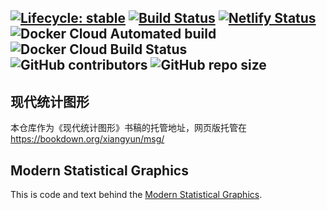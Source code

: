 [![Lifecycle: stable](https://img.shields.io/badge/lifecycle-stable-brightgreen.svg)](https://www.tidyverse.org/lifecycle/#stable) [![Build Status](https://travis-ci.com/XiangyunHuang/MSG-Book.svg?branch=master)](https://travis-ci.com/XiangyunHuang/MSG-Book) [![Netlify Status](https://api.netlify.com/api/v1/badges/bb36db58-2a81-4e96-8397-5f9384138185/deploy-status)](https://app.netlify.com/sites/nostalgic-boyd-830eb6/deploys) ![Docker Cloud Automated build](https://img.shields.io/docker/cloud/automated/xiangyunhuang/msg-book) ![Docker Cloud Build Status](https://img.shields.io/docker/cloud/build/xiangyunhuang/msg-book) ![GitHub contributors](https://img.shields.io/github/contributors/xiangyunhuang/msg-book) ![GitHub repo size](https://img.shields.io/github/repo-size/xiangyunhuang/msg-book)
---

## 现代统计图形

本仓库作为《现代统计图形》书稿的托管地址，网页版托管在 <https://bookdown.org/xiangyun/msg/>

## Modern Statistical Graphics

This is code and text behind the [Modern Statistical Graphics](https://bookdown.org/xiangyun/msg/).

